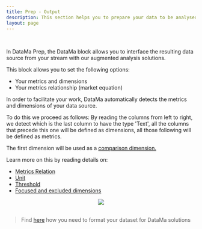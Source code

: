 ```yaml
---
title: Prep - Output
description: This section helps you to prepare your data to be analysed in the Output block
layout: page
---
```


<br>


In DataMa Prep, the DataMa block allows you to interface the resulting data source from your stream with our augmented analysis solutions.

This block allows you to set the following options:
- Your metrics and dimensions
- Your metrics relationship (market equation)

In order to facilitate your work, DataMa automatically detects the metrics and dimensions of your data source.

To do this we proceed as follows: 
By reading the columns from left to right, we detect which is the last column to have the type 'Text', all the columns that precede this one will be defined as dimensions, all those following will be defined as metrics. 


The first dimension will be used as a [comparison dimension.]({{site.url}}/{{site.baseurl}}/core_app/new/interface/subheader/dimension_comparison.html)

Learn more on this by reading details on: 
- [Metrics Relation]({{site.url}}/{{site.baseurl}}/core_app/new/prep/interface/metrics_relation.html)
- [Unit]({{site.url}}/{{site.baseurl}}/core_app/new/prep/interface/unit.html)
- [Threshold]({{site.url}}/{{site.baseurl}}/core_app/new/prep/interface/threshold.html)
- [Focused and excluded dimensions]({{site.url}}/{{site.baseurl}}/core_app/new/prep/interface/included-excluded_dimensions.html)


<center><img src="{{site.url}}/{{site.baseurl}}/core_app/new/prep/interface/images/prep_blockOutput.jpg"/></center>



<br>

> Find [here]({{site.url}}/{{site.baseurl}}/core_app/new/prep/dataset.html) how you need to format your dataset for DataMa solutions
